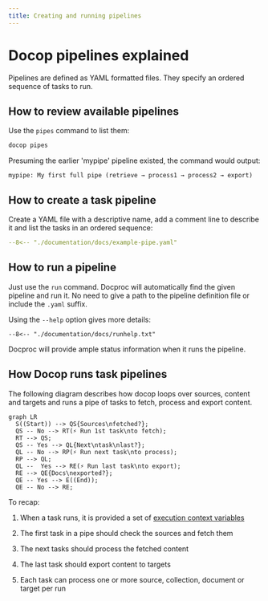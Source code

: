 ```yaml
---
title: Creating and running pipelines
---
```


# Docop pipelines explained

Pipelines are defined as YAML formatted files. They specify an ordered sequence of tasks to run.

## How to review available pipelines

Use the `pipes` command to list them:

```bash
docop pipes
```

Presuming the earlier 'mypipe' pipeline existed, the command would output:

```
mypipe: My first full pipe (retrieve → process1 → process2 → export)
```

## How to create a task pipeline

Create a YAML file with a descriptive name, add a comment line to describe it and list the tasks in an ordered sequence:

```yaml  title="mypipe.yaml"
--8<-- "./documentation/docs/example-pipe.yaml"
```

## How to run a pipeline

Just use the `run` command. Docproc will automatically find the given pipeline and run it. No need to give a path to the pipeline definition file or include the `.yaml` suffix.

Using the `--help` option gives more details:

```
--8<-- "./documentation/docs/runhelp.txt"
```

Docproc will provide ample status information when it runs the pipeline.


## How Docop runs task pipelines

The following diagram describes how docop loops over sources, content and targets and runs a pipe of tasks to fetch, process and export content.

``` mermaid
graph LR
  S((Start)) --> QS{Sources\nfetched?};
  QS -- No --> RT(⚡ Run 1st task\nto fetch);
  RT --> QS;
  QS -- Yes --> QL{Next\ntask\nlast?};
  QL -- No --> RP(⚡ Run next task\nto process);
  RP --> QL;
  QL --  Yes --> RE(⚡ Run last task\nto export);
  RE --> QE{Docs\nexported?};
  QE -- Yes --> E((End));
  QE -- No --> RE;
```

To recap:

1. When a task runs, it is provided a set of [execution context variables](tasks.md#data-available-for-tasks)

1. The first task in a pipe should check the sources and fetch them

1. The next tasks should process the fetched content

1. The last task should export content to targets

1. Each task can process one or more source, collection, document or target per run
